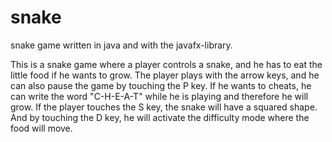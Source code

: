 # snake
snake game written in java and with the javafx-library.

This is a snake game where a player controls a snake, and he has to eat the little food if he wants to grow. The player plays with the arrow keys, and he can also pause the game by touching the P key. If he wants to cheats, he can write the word "C-H-E-A-T" while he is playing and therefore he will grow. If the player touches the S key, the snake will have a squared shape. And by touching the D key, he will activate the difficulty mode where the food will move.

